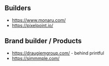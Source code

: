 

## Builders
* https://www.monaru.com/
* https://pixelpoint.io/

## Brand builder / Products
* https://draugiemgroup.com/ - behind printful
* https://simmmple.com/